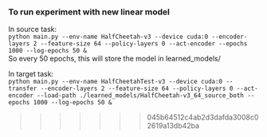### To run experiment with new linear model
In source task: <br>
  `python main.py --env-name HalfCheetah-v3 --device cuda:0 --encoder-layers 2 --feature-size 64 --policy-layers 0 --act-encoder --epochs 1000 --log-epochs 50 &`<br>
So every 50 epochs, this will store the model in learned_models/ <br>

In target task:<br>
  `python main.py --env-name HalfCheetahTest-v3 --device cuda:0 --transfer --encoder-layers 2 --feature-size 64 --policy-layers 0 --act-encoder --load-path ./learned_models/HalfCheetah-v3_64_source_both --epochs 1000 --log-epochs 50 &  `
>>>>>>> 045b64512c4ab2d3dafda3008c02619a13db42ba
